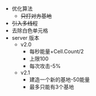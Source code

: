 - 优化算法
    - ~~只打对方基地~~
- ~~引入多线程~~
- 去除白色单元格
- server 版本
    - v2.0
        - 每秒能量+Cell.Count/2
        - 上限100
        - 每次攻击-5%
    - v2.1
        - 建造一个新的基地-50能量
        - 最多只能有3个基地